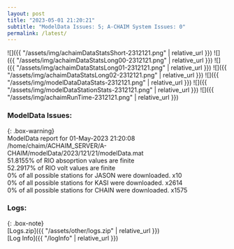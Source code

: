 ```yaml
---
layout: post
title: "2023-05-01 21:20:21"
subtitle: "ModelData Issues: 5; A-CHAIM System Issues: 0"
permalink: /latest/
---
```


![]({{ "/assets/img/achaimDataStatsShort-2312121.png" | relative_url }})
![]({{ "/assets/img/achaimDataStatsLong00-2312121.png" | relative_url }})
![]({{ "/assets/img/achaimDataStatsLong01-2312121.png" | relative_url }})
![]({{ "/assets/img/achaimDataStatsLong02-2312121.png" | relative_url }})
![]({{ "/assets/img/modelDataDataStats-2312121.png" | relative_url }})
![]({{ "/assets/img/modelDataStationStats-2312121.png" | relative_url }})
![]({{ "/assets/img/achaimRunTime-2312121.png" | relative_url }})


### ModelData Issues:  
  
{: .box-warning}  
 ModelData report for 01-May-2023 21:20:08   
 /home/chaim/ACHAIM_SERVER/A-CHAIM/modelData/2023/121/21/modelData.mat   
 51.8155% of RIO absoprtion values are finite   
 52.2917% of RIO volt values are finite   
 0% of all possible stations for JASON were downloaded. x10   
 0% of all possible stations for KASI were downloaded. x2614   
 0% of all possible stations for CHAIN were downloaded. x1575   
  


### Logs:  
  
{: .box-note}  
[Logs.zip]({{ "/assets/other/logs.zip" | relative_url }})  
[Log Info]({{ "/logInfo" | relative_url }})  
